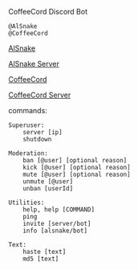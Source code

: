 CoffeeCord Discord Bot
    
    @AlSnake
    @CoffeeCord

[AlSnake](https://github.com/AlSnake)

[AlSnake Server](https://discord.gg/556T79UhYr)

[CoffeeCord](https://discord.com/api/oauth2/authorize?client_id=896420242182512731&permissions=8&scope=bot)

[CoffeeCord Server](https://discord.gg/WYJgdKbfKK)

commands:

	Superuser:
		server [ip]
		shutdown

	Moderation:
		ban [@user] [optional reason]
		kick [@user] [optional reason]
		mute [@user] [optional reason]
		unmute [@user]
		unban [userId]

    Utilities:
        help, help [COMMAND]
        ping
		invite [server/bot]
		info [alsnake/bot]

	Text:
		haste [text]
		md5 [text]

